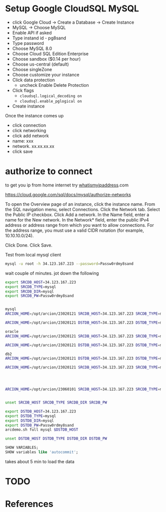 
# Setup Google CloudSQL MySQL

- click Google Cloud -> Create a Database -> Create Instance
- MySQL -> Choose MySQL
- Enable API if asked
- Type instand id - pg8sand
- Type password
- Choose MySQL 8.0
- Choose Cloud SQL Edition Enterprise
- Choose sandbox ($0.14 per hour)
- Choose us-central (default)
- Choose singleZone
- Choose customize your instance
- Click data protection
  - uncheck Enable Delete Protection
- Click flags
  - `cloudsql.logical_decoding on`
  - `cloudsql.enable_pglogical on`
- Create instance


Once the instance comes up

- click connection
- click networking
- click add network
- name: xxx
- network. xx.xx.xx.xx
- click save


# authorize to connect
to get you ip from home internet try
[whatismyipaddress](https://whatismyipaddress.com/).com

https://cloud.google.com/sql/docs/mysql/authorize-networks

To open the Overview page of an instance, click the instance name.
From the SQL navigation menu, select Connections.
Click the Network tab.
Select the Public IP checkbox.
Click Add a network.
In the Name field, enter a name for the New network.
In the Network* field, enter the public IPv4 address or address range from which you want to allow connections.
For the address range, you must use a valid CIDR notation (for example, 10.10.10.0/24).

Click Done.
Click Save.


Test from local mysql client

```bash
mysql -u root -h 34.123.167.223 --password=Passw0rdmy8sand
```

wait couple of minutes.  jot down the following

```bash
export SRCDB_HOST=34.123.167.223
export SRCDB_TYPE=mysql
export SRCDB_DIR=mysql
export SRCDB_PW=Passw0rdmy8sand


mysql
ARCION_HOME=/opt/arcion/23020121 SRCDB_HOST=34.123.167.223 SRCDB_TYPE=mysql SRCDB_DIR=mysql SRCDB_PW=Passw0rdmy8sand arcdemo.sh full 34.123.167.223 mysql

ARCION_HOME=/opt/arcion/23020121 DSTDB_HOST=34.123.167.223 DSTDB_TYPE=mysql DSTDB_DIR=mysql DSTDB_PW=Passw0rdmy8sand arcdemo.sh full mysql 34.123.167.223

oracle
ARCION_HOME=/opt/arcion/23020121 SRCDB_HOST=34.123.167.223 SRCDB_TYPE=mysql SRCDB_DIR=mysql SRCDB_PW=Passw0rdmy8sand arcdemo.sh full 34.123.167.223 oraee

ARCION_HOME=/opt/arcion/23020121 DSTDB_HOST=34.123.167.223 DSTDB_TYPE=mysql DSTDB_DIR=mysql DSTDB_PW=Passw0rdmy8sand arcdemo.sh full oraee 34.123.167.223

db2
ARCION_HOME=/opt/arcion/23020121 DSTDB_HOST=34.123.167.223 DSTDB_TYPE=mysql DSTDB_DIR=mysql DSTDB_PW=Passw0rdmy8sand arcdemo.sh full db2 34.123.167.223

ARCION_HOME=/opt/arcion/23020121 SRCDB_HOST=34.123.167.223 SRCDB_TYPE=mysql SRCDB_DIR=mysql SRCDB_PW=Passw0rdmy8sand arcdemo.sh full 34.123.167.223 db2




ARCION_HOME=/opt/arcion/23060101 SRCDB_HOST=34.123.167.223 SRCDB_TYPE=mysql SRCDB_DIR=mysql SRCDB_PW=Passw0rdmy8sand arcdemo.sh full 34.123.167.223 mysql


unset SRCDB_HOST SRCDB_TYPE SRCDB_DIR SRCDB_PW

export DSTDB_HOST=34.123.167.223
export DSTDB_TYPE=mysql
export DSTDB_DIR=mysql
export DSTDB_PW=Passw0rdmy8sand
arcdemo.sh full mysql $DSTDB_HOST

unset DSTDB_HOST DSTDB_TYPE DSTDB_DIR DSTDB_PW


```

```sql
SHOW VARIABLES;
SHOW variables like 'autocommit';
```

takes about 5 min to load the data

# TODO



# References


